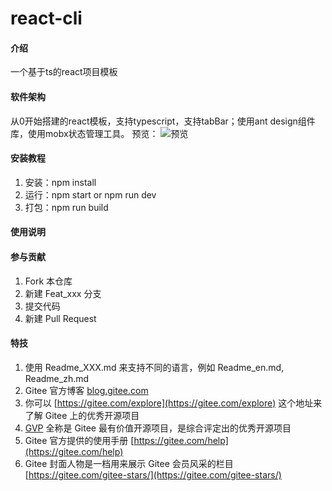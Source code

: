 # react-cli

#### 介绍
一个基于ts的react项目模板

#### 软件架构
从0开始搭建的react模板，支持typescript，支持tabBar；使用ant design组件库，使用mobx状态管理工具。
预览：
![预览](https://images.gitee.com/uploads/images/2021/0809/173645_57935d2a_2217046.png "WX20210809-173549.png")


#### 安装教程

1.  安装：npm install
2.  运行：npm start or npm run dev
3.  打包：npm run build

#### 使用说明



#### 参与贡献

1.  Fork 本仓库
2.  新建 Feat_xxx 分支
3.  提交代码
4.  新建 Pull Request


#### 特技

1.  使用 Readme\_XXX.md 来支持不同的语言，例如 Readme\_en.md, Readme\_zh.md
2.  Gitee 官方博客 [blog.gitee.com](https://blog.gitee.com)
3.  你可以 [https://gitee.com/explore](https://gitee.com/explore) 这个地址来了解 Gitee 上的优秀开源项目
4.  [GVP](https://gitee.com/gvp) 全称是 Gitee 最有价值开源项目，是综合评定出的优秀开源项目
5.  Gitee 官方提供的使用手册 [https://gitee.com/help](https://gitee.com/help)
6.  Gitee 封面人物是一档用来展示 Gitee 会员风采的栏目 [https://gitee.com/gitee-stars/](https://gitee.com/gitee-stars/)
